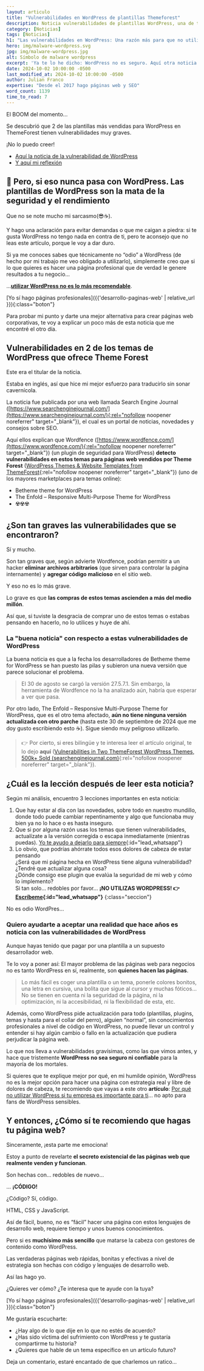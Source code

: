 ```yaml
---
layout: articulo
title: "Vulnerabilidades en WordPress de plantillas Themeforest"
description: Noticia vulnerabilidades de plantillas WordPress, una de tantas razones por la que no recomiendo esta herramienta a mis clientes. Léelo.
category: [Noticias]
tags: [Noticias]
h1: "Las vulnerabilidades en WordPress: Una razón más para que no utilices este gestor"
hero: img/malware-wordpress.svg
jpg: img/malware-wordpress.jpg
alt: Símbolo de malware wordpress
excerpt: 'Ya te lo he dicho: WordPress no es seguro. Aquí otra noticia.'
date: 2024-10-02 10:00:00 -0500
last_modified_at: 2024-10-02 10:00:00 -0500
author: Julian Franco
expertise: "Desde el 2017 hago páginas web y SEO"
word_count: 1139
time_to_read: 7
---
```

El BOOM del momento…

Se descubrió que 2 de las plantillas más vendidas para WordPress en ThemeForest tienen vulnerabilidades muy graves.

¡No lo puedo creer!

- [Aquí la noticia de la vulnerabilidad de WordPress](#vulnerabilidades-en-2-de-los-temas-de-wordpress-que-ofrece-theme-forest)
- [Y aquí mi reflexión](#cuál-es-la-lección)

## 🤔 Pero, si eso nunca pasa con WordPress. Las plantillas de WordPress son la mata de la seguridad y el rendimiento

Que no se note mucho mi sarcasmo(😎☕).

Y hago una aclaración para evitar demandas o que me caigan a piedra: si te gusta WordPress no tengo nada en contra de ti, pero te aconsejo que no leas este artículo, porque le voy a dar duro.

Si ya me conoces sabes que técnicamente no “odio” a WordPress (de hecho por mi trabajo me veo obligado a utilizarlo), simplemente creo que si lo que quieres es hacer una página profesional que de verdad le genere resultados a tu negocio…

…**[utilizar WordPress no es lo más recomendable](#quiero-ayudarte-a-aceptar-una-realidad-que-hace-años-es-noticia-con-las-vulnerabilidades-de-wordpress)**.

[Yo sí hago páginas profesionales]({{'desarrollo-paginas-web' | relative_url }}){:class="boton"}

Para probar mi punto y darte una mejor alternativa para crear páginas web corporativas, te voy a explicar un poco más de esta noticia que me encontré el otro día.

## Vulnerabilidades en 2 de los temas de WordPress que ofrece Theme Forest

Este era el titular de la noticia.

Estaba en inglés, así que hice mi mejor esfuerzo para traducirlo sin sonar cavernícola.

La noticia fue publicada por una web llamada Search Engine Journal ([https://www.searchenginejournal.com/](https://www.searchenginejournal.com/){:rel="nofollow noopener noreferrer" target="_blank"}), el cual es un portal de noticias, novedades y consejos sobre SEO.

Aquí ellos explican que Wordfence ([https://www.wordfence.com/](https://www.wordfence.com/){:rel="nofollow noopener noreferrer" target="_blank"}) (un plugin de seguridad para WordPress) **detecto vulnerabilidades en estos temas para páginas web vendidos por Theme Forest** ([WordPress Themes & Website Templates from ThemeForest](https://themeforest.net/?gad_source=1&gclid=Cj0KCQjwmOm3BhC8ARIsAOSbapVnplemgq8UZvvY29ksDby9TnK4GitMFG5sFbn6fteWy84JCfZbC1saAgz3EALw_wcB){:rel="nofollow noopener noreferrer" target="_blank"}) (uno de los mayores marketplaces para temas online):

- Betheme theme for WordPress
- The Enfold – Responsive Multi-Purpose Theme for WordPress
- ☢️☢️☢️

## ¿Son tan graves las vulnerabilidades que se encontraron?

Sí y mucho.

Son tan graves que, según advierte Wordfence, podrían permitir a un hacker **eliminar archivos arbitrarios** (que sirven para controlar la página internamente) y **agregar código malicioso** en el sitio web.

Y eso no es lo más grave.

Lo grave es que **las compras de estos temas ascienden a más del medio millón**.

Así que, si tuviste la desgracia de comprar uno de estos temas o estabas pensando en hacerlo, no lo utilices y huye de ahí.

### La "buena noticia" con respecto a estas vulnerabilidades de WordPress

La buena noticia es que a la fecha los desarrolladores de Betheme theme for WordPress se han puesto las pilas y subieron una nueva versión que parece solucionar el problema.

>El 30 de agosto se cargó la versión 27.5.7.1. Sin embargo, la herramienta de Wordfence no la ha analizado aún, habría que esperar a ver que pasa.

Por otro lado, The Enfold – Responsive Multi-Purpose Theme for WordPress, que es el otro tema afectado, **aún no tiene ninguna versión actualizada con otro parche** (hasta este 30 de septiembre de 2024 que me doy gusto escribiendo esto ☕). Sigue siendo muy peligroso utilizarlo.

>👉 Por cierto, si eres bilingüe y te interesa leer el artículo original, te lo dejo **aquí** ([Vulnerabilities in Two ThemeForest WordPress Themes, 500k+ Sold (searchenginejournal.com)](https://www.searchenginejournal.com/vulnerabilities-in-two-themeforest-wordpress-themes-500k-sold/525797/?user_id=bd5cdd4bbe345d567f27e60df832fdb6657b30db18acd31b6df59e16f904af82&utm_campaign=daily_newsletter_09_02_2024&utm_medium=email&_hsenc=p2ANqtz--xjY_9XfvJ5ahPukK4uCjWvRByT7DjxFso6a2TAy_SGN9wXvkYEahinWL4Rjv0YGK0jPn_Eojm69ruPdQ5l9BrxRhVmzewxxeWRNBRV3JY_XuPhDQ&_hsmi=322740785&utm_source=sejtoday#placement_loop){:rel="nofollow noopener noreferrer" target="_blank"}).

## ¿Cuál es la lección después de leer esta noticia?

Según mi análisis, encuentro 3 lecciones importantes en esta noticia:

1. Que hay estar al día con las novedades, sobre todo en nuestro mundillo, donde todo puede cambiar repentinamente y algo que funcionaba muy bien ya no lo hace o es hasta inseguro.
2. Que si por alguna razón usas los temas que tienen vulnerabilidades, actualízate a la versión corregida o escapa inmediatamente (mientras puedas). [Yo te ayudo a dejarlo para siempre](#){:id="lead_whatsapp"}
3. Lo obvio, que podrías ahórrate todos esos dolores de cabeza de estar pensando  
  ¿Será que mi página hecha en WordPress tiene alguna vulnerabilidad?  
  ¿Tendré que actualizar alguna cosa?  
  ¿Dónde consigo ese plugin que evalúa la seguridad de mi web y cómo lo implemento?  
  Si tan solo… redobles por favor… **¡NO UTILIZAS WORDPRESS! 👉[Escríbeme](#){:id="lead_whatsapp"}**
{:class="seccion"}

No es odio WordPres...

### Quiero ayudarte a aceptar una realidad que hace años es noticia con las vulnerabilidades de WordPress

Aunque hayas tenido que pagar por una plantilla a un supuesto desarrollador web.

Te lo voy a poner así: El mayor problema de las páginas web para negocios no es tanto WordPress en sí, realmente, son **quienes hacen las páginas**.

>Lo más fácil es coger una plantilla o un tema, ponerle colores bonitos, una letra en cursiva, una bolita que sigue al cursor y muchas fóticos… No se tienen en cuenta ni la seguridad de la página, ni la optimización, ni la accesibilidad, ni la flexibilidad de esta, etc.

Además, como WordPress pide actualización para todo (plantillas, plugins, temas y hasta para el collar del perro), alguien “normal”, sin conocimientos profesionales a nivel de código en WordPress, no puede llevar un control y entender si hay algún cambio o fallo en la actualización que pudiera perjudicar la página web.

Lo que nos lleva a vulnerabilidades gravísimas, como las que vimos antes, y hace que tristemente **WordPress no sea seguro ni confiable** para la mayoría de los mortales.

Si quieres que te explique mejor por qué, en mi humilde opinión, WordPress no es la mejor opción para hacer una página con estrategia real y libre de dolores de cabeza, te recomiendo que vayas a este otro **artículo**: [Por qué no utilizar WordPress si tu empresa es importante para ti](https://juli.com.co/por-que-no-usar-wordpress)... no apto para fans de WordPress sensibles.

## Y entonces, ¿Cómo sí te recomiendo que hagas tu página web?

Sinceramente, ¡esta parte me emociona!

Estoy a punto de revelarte **el secreto existencial de las páginas web que realmente venden y funcionan**.

Son hechas con… redobles de nuevo…

… **¡CÓDIGO!**

¿Código? Sí, código.

HTML, CSS y JavaScript.

Así de fácil, bueno, no es “fácil” hacer una página con estos lenguajes de desarrollo web, requiere tiempo y unos buenos conocimientos.

Pero si es **muchísimo más sencillo** que matarse la cabeza con gestores de contenido como WordPress.

Las verdaderas páginas web rápidas, bonitas y efectivas a nivel de estrategia son hechas con código y lenguajes de desarrollo web.

Así las hago yo.

¿Quieres ver cómo? ¿Te interesa que te ayude con la tuya?

[Yo sí hago páginas profesionales]({{'desarrollo-paginas-web' | relative_url }}){:class="boton"}

Me gustaría escucharte:

- ¿Hay algo de lo que dije en lo que no estés de acuerdo?
- ¿Has sido víctima del sufrimiento con WordPress y te gustaría compartirme tu historia?
- ¿Quieres que hable de un tema específico en un artículo futuro?

Deja un comentario, estaré encantado de que charlemos un ratico…

